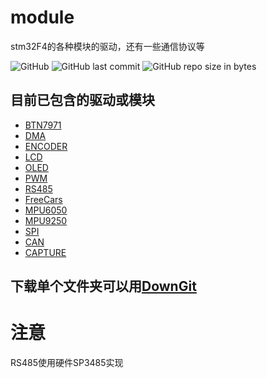 ﻿# module
stm32F4的各种模块的驱动，还有一些通信协议等

![GitHub](https://img.shields.io/github/license/while0l1/stm32f4_modules.svg)
![GitHub last commit](https://img.shields.io/github/last-commit/while0l1/stm32f4_modules.svg)
![GitHub repo size in bytes](https://img.shields.io/github/repo-size/while0l1/stm32f4_modules.svg)
## 目前已包含的驱动或模块
- [BTN7971](https://github.com/while0l1/stm32f4_modules/tree/master/%E6%A8%A1%E5%9D%97/BTN7971)
- [DMA](https://github.com/while0l1/stm32f4_modules/tree/master/%E6%A8%A1%E5%9D%97/DMA)
- [ENCODER](https://github.com/while0l1/stm32f4_modules/tree/master/%E6%A8%A1%E5%9D%97/ENCODER)
- [LCD](https://github.com/while0l1/stm32f4_modules/tree/master/%E6%A8%A1%E5%9D%97/LCD)
- [OLED](https://github.com/while0l1/stm32f4_modules/tree/master/%E6%A8%A1%E5%9D%97/OLED)
- [PWM](https://github.com/while0l1/stm32f4_modules/tree/master/%E6%A8%A1%E5%9D%97/PWM)
- [RS485](https://github.com/while0l1/stm32f4_modules/tree/master/%E6%A8%A1%E5%9D%97/RS485)
- [FreeCars](https://github.com/while0l1/stm32f4_modules/tree/master/%E6%A8%A1%E5%9D%97/freecars)
- [MPU6050](https://github.com/while0l1/stm32f4_modules/tree/master/%E6%A8%A1%E5%9D%97/mpu6050)
- [MPU9250](https://github.com/while0l1/stm32f4_modules/tree/master/%E6%A8%A1%E5%9D%97/mpu9250)
- [SPI](https://github.com/while0l1/stm32f4_modules/tree/master/%E6%A8%A1%E5%9D%97/SPI)
- [CAN](https://github.com/while0l1/stm32f4_modules/tree/master/%E6%A8%A1%E5%9D%97/CAN)
- [CAPTURE](https://github.com/while0l1/stm32f4_modules/tree/master/%E6%A8%A1%E5%9D%97/TIMER_CAPTURE)

## 下载单个文件夹可以用[DownGit](http://downgit.zhoudaxiaa.com/#/home)

# 注意
RS485使用硬件SP3485实现